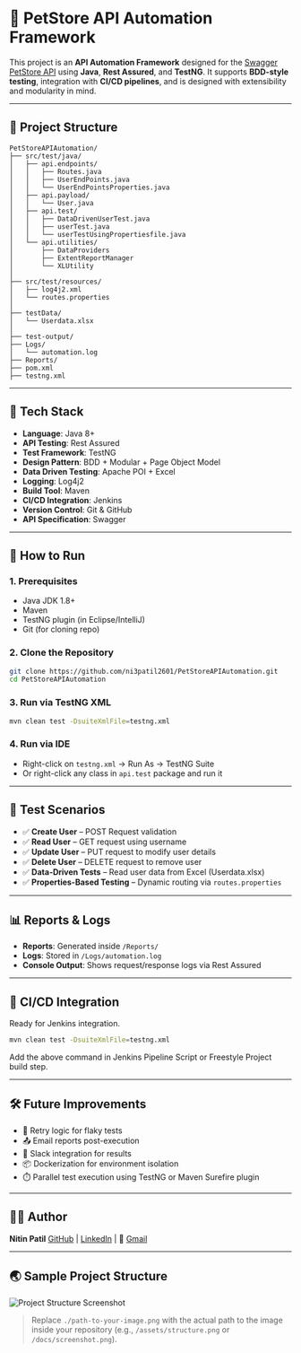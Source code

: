 # 🧪 PetStore API Automation Framework

This project is an **API Automation Framework** designed for the [Swagger PetStore API]((https://petstore.swagger.io/)) using **Java**, **Rest Assured**, and **TestNG**. It supports **BDD-style testing**, integration with **CI/CD pipelines**, and is designed with extensibility and modularity in mind.

---

## 📂 Project Structure

```
PetStoreAPIAutomation/
├── src/test/java/
│   ├── api.endpoints/
│   │   ├── Routes.java
│   │   ├── UserEndPoints.java
│   │   └── UserEndPointsProperties.java
│   ├── api.payload/
│   │   └── User.java
│   ├── api.test/
│   │   ├── DataDrivenUserTest.java
│   │   ├── userTest.java
│   │   └── userTestUsingPropertiesfile.java
│   └── api.utilities/
│       ├── DataProviders
│       ├── ExtentReportManager
│       └── XLUtility
│
├── src/test/resources/
│   ├── log4j2.xml
│   └── routes.properties
│
├── testData/
│   └── Userdata.xlsx
│
├── test-output/
├── Logs/
│   └── automation.log
├── Reports/
├── pom.xml
├── testng.xml
```

---

## 🧰 Tech Stack

* **Language**: Java 8+
* **API Testing**: Rest Assured
* **Test Framework**: TestNG
* **Design Pattern**: BDD + Modular + Page Object Model
* **Data Driven Testing**: Apache POI + Excel
* **Logging**: Log4j2
* **Build Tool**: Maven
* **CI/CD Integration**: Jenkins
* **Version Control**: Git & GitHub
* **API Specification**: Swagger

---

## 🚀 How to Run

### 1. Prerequisites

* Java JDK 1.8+
* Maven
* TestNG plugin (in Eclipse/IntelliJ)
* Git (for cloning repo)

### 2. Clone the Repository

```bash
git clone https://github.com/ni3patil2601/PetStoreAPIAutomation.git
cd PetStoreAPIAutomation
```

### 3. Run via TestNG XML

```bash
mvn clean test -DsuiteXmlFile=testng.xml
```

### 4. Run via IDE

* Right-click on `testng.xml` → Run As → TestNG Suite
* Or right-click any class in `api.test` package and run it

---

## 🥺 Test Scenarios

* ✅ **Create User** – POST Request validation
* ✅ **Read User** – GET request using username
* ✅ **Update User** – PUT request to modify user details
* ✅ **Delete User** – DELETE request to remove user
* ✅ **Data-Driven Tests** – Read user data from Excel (Userdata.xlsx)
* ✅ **Properties-Based Testing** – Dynamic routing via `routes.properties`

---

## 📊 Reports & Logs

* **Reports**: Generated inside `/Reports/`
* **Logs**: Stored in `/Logs/automation.log`
* **Console Output**: Shows request/response logs via Rest Assured

---

## 🔧 CI/CD Integration

Ready for Jenkins integration.

```bash
mvn clean test -DsuiteXmlFile=testng.xml
```

Add the above command in Jenkins Pipeline Script or Freestyle Project build step.

---

## 🛠️ Future Improvements

* 🔄 Retry logic for flaky tests
* 📤 Email reports post-execution
* 💬 Slack integration for results
* 📦 Dockerization for environment isolation
* ⏱️ Parallel test execution using TestNG or Maven Surefire plugin

---

## 👨‍💼 Author

**Nitin Patil**
[GitHub](https://github.com/ni3patil2601) | [LinkedIn](https://www.linkedin.com/in/nitinpatilsdet/) | 📧 [Gmail](mailto:ni3patil2601@gmail.com)


---

## 🌏 Sample Project Structure

![Project Structure Screenshot](./path-to-your-image.png)

> Replace `./path-to-your-image.png` with the actual path to the image inside your repository (e.g., `/assets/structure.png` or `/docs/screenshot.png`).
